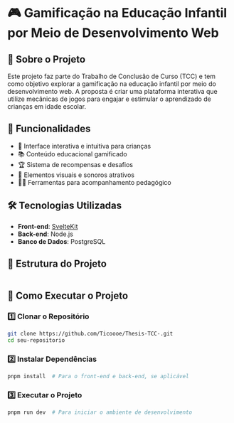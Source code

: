 # 🎮 Gamificação na Educação Infantil por Meio de Desenvolvimento Web

## 📌 Sobre o Projeto
Este projeto faz parte do Trabalho de Conclusão de Curso (TCC) e tem como objetivo explorar a gamificação na educação infantil por meio do desenvolvimento web. A proposta é criar uma plataforma interativa que utilize mecânicas de jogos para engajar e estimular o aprendizado de crianças em idade escolar.

## 🚀 Funcionalidades
- 🌟 Interface interativa e intuitiva para crianças
- 📚 Conteúdo educacional gamificado
- 🏆 Sistema de recompensas e desafios
- 🎨 Elementos visuais e sonoros atrativos
- 👨‍🏫 Ferramentas para acompanhamento pedagógico

## 🛠️ Tecnologias Utilizadas
- **Front-end**: [SvelteKit](https://kit.svelte.dev/)
- **Back-end**: Node.js
- **Banco de Dados**: PostgreSQL

## 📂 Estrutura do Projeto
```
```

## 🔧 Como Executar o Projeto
### 1️⃣ Clonar o Repositório
```bash
git clone https://github.com/Ticoooe/Thesis-TCC-.git
cd seu-repositorio
```

### 2️⃣ Instalar Dependências
```bash
pnpm install  # Para o front-end e back-end, se aplicável
```

### 3️⃣ Executar o Projeto
```bash
pnpm run dev  # Para iniciar o ambiente de desenvolvimento
```
